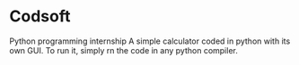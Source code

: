 # Codsoft
Python programming internship
A simple calculator coded in python with its own GUI.
To run it, simply rn the code in any python compiler.
